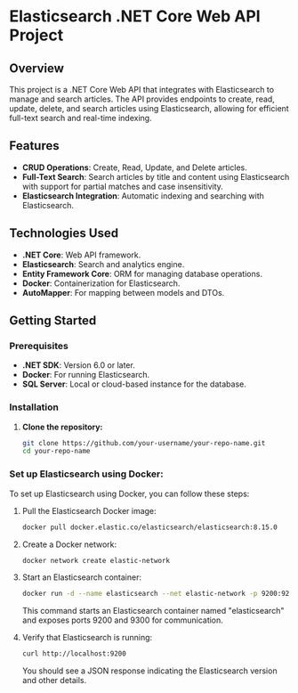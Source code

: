 # Elasticsearch .NET Core Web API Project

## Overview

This project is a .NET Core Web API that integrates with Elasticsearch to manage and search articles. The API provides endpoints to create, read, update, delete, and search articles using Elasticsearch, allowing for efficient full-text search and real-time indexing.

## Features

- **CRUD Operations**: Create, Read, Update, and Delete articles.
- **Full-Text Search**: Search articles by title and content using Elasticsearch with support for partial matches and case insensitivity.
- **Elasticsearch Integration**: Automatic indexing and searching with Elasticsearch.

## Technologies Used

- **.NET Core**: Web API framework.
- **Elasticsearch**: Search and analytics engine.
- **Entity Framework Core**: ORM for managing database operations.
- **Docker**: Containerization for Elasticsearch.
- **AutoMapper**: For mapping between models and DTOs.

## Getting Started

### Prerequisites

- **.NET SDK**: Version 6.0 or later.
- **Docker**: For running Elasticsearch.
- **SQL Server**: Local or cloud-based instance for the database.

### Installation

1. **Clone the repository:**

   ```bash
   git clone https://github.com/your-username/your-repo-name.git
   cd your-repo-name

### Set up Elasticsearch using Docker:
To set up Elasticsearch using Docker, you can follow these steps:

1. Pull the Elasticsearch Docker image:

   ```bash
   docker pull docker.elastic.co/elasticsearch/elasticsearch:8.15.0
   ```

2. Create a Docker network:

   ```bash
   docker network create elastic-network
   ```

3. Start an Elasticsearch container:

   ```bash
   docker run -d --name elasticsearch --net elastic-network -p 9200:9200 -p 9300:9300 -e "discovery.type=single-node" docker.elastic.co/elasticsearch/elasticsearch:8.15.0
   ```

   This command starts an Elasticsearch container named "elasticsearch" and exposes ports 9200 and 9300 for communication.

4. Verify that Elasticsearch is running:

   ```bash
   curl http://localhost:9200
   ```

   You should see a JSON response indicating the Elasticsearch version and other details.


